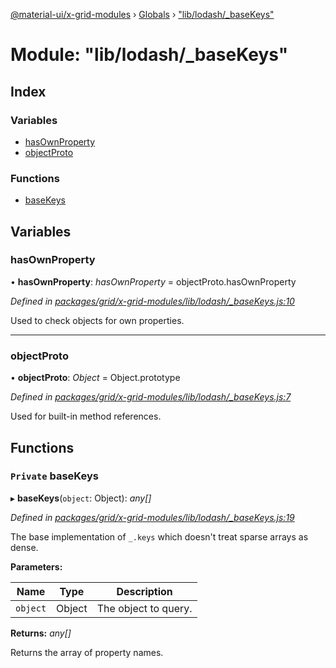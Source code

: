 [@material-ui/x-grid-modules](../README.md) › [Globals](../globals.md) › ["lib/lodash/\_baseKeys"](_lib_lodash__basekeys_.md)

# Module: "lib/lodash/\_baseKeys"

## Index

### Variables

- [hasOwnProperty](_lib_lodash__basekeys_.md#hasownproperty)
- [objectProto](_lib_lodash__basekeys_.md#objectproto)

### Functions

- [baseKeys](_lib_lodash__basekeys_.md#private-basekeys)

## Variables

### hasOwnProperty

• **hasOwnProperty**: _hasOwnProperty_ = objectProto.hasOwnProperty

_Defined in [packages/grid/x-grid-modules/lib/lodash/\_baseKeys.js:10](https://github.com/mui-org/material-ui-x/blob/a679779/packages/grid/x-grid-modules/lib/lodash/_baseKeys.js#L10)_

Used to check objects for own properties.

---

### objectProto

• **objectProto**: _Object_ = Object.prototype

_Defined in [packages/grid/x-grid-modules/lib/lodash/\_baseKeys.js:7](https://github.com/mui-org/material-ui-x/blob/a679779/packages/grid/x-grid-modules/lib/lodash/_baseKeys.js#L7)_

Used for built-in method references.

## Functions

### `Private` baseKeys

▸ **baseKeys**(`object`: Object): _any[]_

_Defined in [packages/grid/x-grid-modules/lib/lodash/\_baseKeys.js:19](https://github.com/mui-org/material-ui-x/blob/a679779/packages/grid/x-grid-modules/lib/lodash/_baseKeys.js#L19)_

The base implementation of `_.keys` which doesn't treat sparse arrays as dense.

**Parameters:**

| Name     | Type   | Description          |
| -------- | ------ | -------------------- |
| `object` | Object | The object to query. |

**Returns:** _any[]_

Returns the array of property names.
